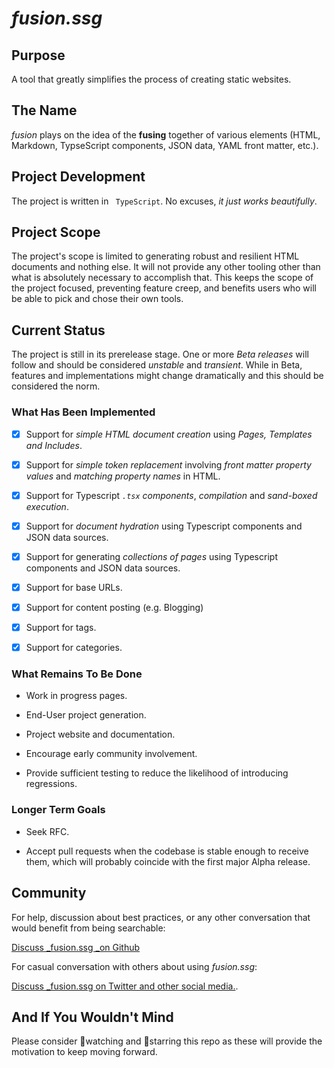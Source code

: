 <!-- <br> -->
<!-- <br> -->
<!-- <div align=center> -->
<!--     <img src="github/readmeheader.png" alt="README Header"> -->
<!-- </div> -->
<!-- <br> -->
<!-- <hr color="grey"> -->
<!-- <br> -->

# _fusion.ssg_

## Purpose

A tool that greatly simplifies the process of creating static websites.

## The Name

_fusion_ plays on the idea of the __fusing__ together of various elements (HTML, Markdown, TypseScript components, JSON data, YAML front matter, etc.).

## Project Development

The project is written in ` TypeScript`. No excuses, _it just works beautifully_.

## Project Scope
The project's scope is limited to generating robust and resilient HTML documents and nothing else. It will not provide any other tooling other than what is absolutely necessary to accomplish that. This keeps the scope of the project focused, preventing feature creep, and benefits users who will be able to pick and chose their own tools.

## Current Status

The project is still in its prerelease stage. One or more _Beta releases_ will follow and should be considered _unstable_ and _transient_. While in Beta, features and implementations might change dramatically and this should be considered the norm.

### What Has Been Implemented

- [x] Support for _simple HTML document creation_ using _Pages, Templates and Includes_.

- [x] Support for _simple token replacement_ involving _front matter property values_ and _matching property names_ in HTML.

- [x] Support for Typescript _`.tsx` components_, _compilation_ and _sand-boxed execution_.

- [x]  Support for _document hydration_ using Typescript components and JSON data sources.

- [x] Support for generating _collections of pages_ using Typescript components and JSON data sources.

- [x] Support for base URLs.

- [x]  Support for content posting (e.g. Blogging)

  - [x] Support for tags.

  - [x] Support for categories.

### What Remains To Be Done

- Work in progress pages.

- End-User project generation.

- Project website and documentation.

- Encourage early community involvement.

- Provide sufficient testing to reduce the likelihood of introducing regressions.

### Longer Term Goals

- Seek RFC.

- Accept pull requests when the codebase is stable enough to receive them, which will probably coincide with the first major Alpha release.

## Community

For help, discussion about best practices, or any other conversation that would benefit from being searchable:

[Discuss _fusion.ssg _on Github](https://github.com/4awpawz/fusion.ssg/discussions)

For casual conversation with others about using _fusion.ssg_:

[Discuss _fusion.ssg on Twitter and other social media.](https://twitter.com).

## And If You Wouldn't Mind

Please consider 👀watching and 🌟starring this repo as these will provide the motivation to keep moving forward.
